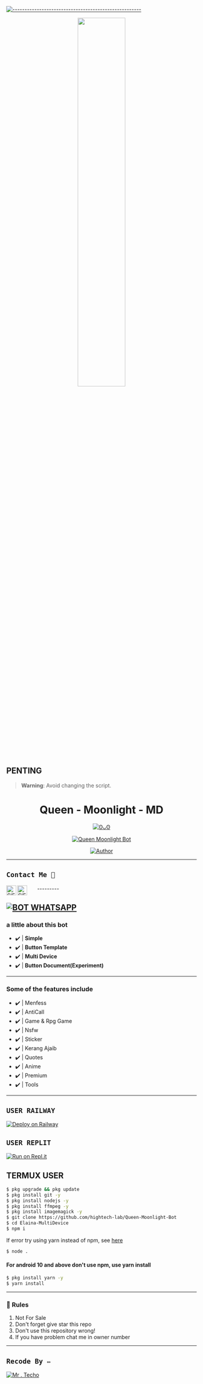 [![-----------------------------------------------------](https://raw.githubusercontent.com/andreasbm/readme/master/assets/lines/colored.png)](#table-of-contents)
<p align="center">
    <img src="https://i.ibb.co/tx80nmb/20230208-080442.jpg" width="50%" style="margin-left: auto;margin-right: auto;display: block;">
</p>

## PENTING

> **Warning**: Avoid changing the script. 

<h1 align="center">Queen - Moonlight - MD</h1>
<p align="center">
  <a href="https://github.com/ImYanXiao"><img src="http://readme-typing-svg.herokuapp.com?color=FFFFFF&center=true&vCenter=true&multiline=false&lines=Moonlight+BOT+Multi+Device;Base+Created+by+High+Tech+Lab;Recode+By+Mr+Techo;Give+star+and+forks+this+Repo+:D;Follow+My+Github" alt="ʘᴗʘ">
</p>

<p align="center">
 <a href="#"><img title="Queen Moonlight Bot" src="https://img.shields.io/badge/Whatshapp BOT-green?colorA=%23ff0000&colorB=%23017e40&style=for-the-badge"></a>
</p>
<p align="center">
<a href="https://github.com/hightech-lab"><img title="Author" src="https://img.shields.io/badge/AUTHOR-Mr . Techo-green.svg?style=for-the-badge&logo=github"></a>

---------

## ```Contact Me 💌``` 
  <a href="https://wa.me/+94753420144">
    <img align="left" alt="SIEGRIN | Whastapp" width="26px" src="https://github.com/siegrin/siegrin/blob/main/Assets/Whatsapp.svg" />
  </a> &nbsp;&nbsp;
  <a href="mailto:senuboy144@gmail.com">
    <img align="left" alt="SIEGRIN | Gmail" width="26px" src="https://github.com/siegrin/siegrin/blob/main/Assets/Gmail.svg" />
  </a> &nbsp;&nbsp;
---------

[![BOT WHATSAPP](https://img.shields.io/badge/Public%20WhatsApp%20BOT-25D366?style=for-the-badge&logo=whatsapp&logoColor=white)](https://chat.whatsapp.com/FtNpa9CPTFxE7NXofQqdjW) 
---------

### a little about this bot
- ✔️ | **Simple** 
- ✔️ | **Button Template** 
- ✔️ | **Multi Device** 
- ✔️ | **Button Document(Experiment)** 
---------
### Some of the features include
- ✔️ | Menfess
- ✔️ | AntiCall
- ✔️ | Game & Rpg Game
- ✔️ | Nsfw 
- ✔️ | Sticker 
- ✔️ | Kerang Ajaib 
- ✔️ | Quotes
- ✔️ | Anime 
- ✔️ | Premium 
- ✔️ | Tools 
---------
  
## ```USER RAILWAY```

[![Deploy on Railway](https://railway.app/button.svg)](https://railway.app)

## ```USER REPLIT```
[![Run on Repl.it](https://repl.it/badge/github/hightech-lab/Queen-Moonlight-Bot)](https://repl.it/github/hightech-lab/Queen-Moonlight-10.2v)
## TERMUX USER
```bash
$ pkg upgrade && pkg update
$ pkg install git -y
$ pkg install nodejs -y
$ pkg install ffmpeg -y
$ pkg install imagemagick -y
$ git clone https://github.com/hightech-lab/Queen-Moonlight-Bot
$ cd Elaina-MultiDevice
$ npm i 
```
If error try using yarn instead of npm, see [here](https://github.com/BochilGaming/games-wabot/tree/multi-device#if-npm-install-failed--try--using-yarn-instead-of-npm)
```bash
$ node .
```

#### For android 10 and above don't use npm, use yarn install
```bash
$ pkg install yarn -y
$ yarn install
```
---------

### 📮 Rules
1. Not For Sale
2. Don't forget give star this repo
3. Don't use this repository wrong!
4. If you have problem chat me in owner number

---------

## ```Recode By ✏️```
[![Mr . Techo](https://i.ibb.co/sPtY3BJ/high-tech-lab.jpg?size=70)](https://github.com/hightech-lab)

